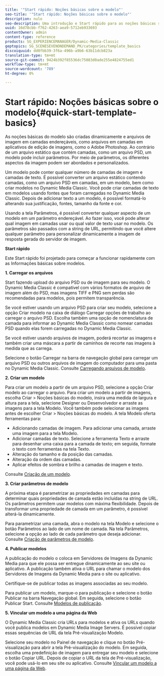 ```yaml
---
title: '"Start rápido: Noções básicas sobre o modelo"'
seo-title: '"Start rápido: Noções básicas sobre o modelo"'
description: nulo
seo-description: Uma introdução e Start rápido para as noções básicas sobre modelo para ajudá-lo a começar a trabalhar rapidamente.
uuid: 16d78cbb-f762-4263-aea9-5712eb933693
contentOwner: admin
content-type: reference
products: SG_EXPERIENCEMANAGER/Dynamic-Media-Classic
geptopics: SG_SCENESEVENONDEMAND_PK/categories/template_basics
discoiquuid: dd0fbb39-3f6a-496b-a9b6-63b11dcb823a
translation-type: tm+mt
source-git-commit: 9424b392f85536dc75083d0ade255e4824755ed1
workflow-type: tm+mt
source-wordcount: '789'
ht-degree: 0%

---
```



# Start rápido: Noções básicas sobre o modelo{#quick-start-template-basics}

As noções básicas do modelo são criadas dinamicamente e arquivos de imagem em camadas endereçáveis, como arquivos em camadas em aplicativos de edição de imagens, como o Adobe Photoshop. Ao contrário de um arquivo estático que contém camadas, como um arquivo PSD, um modelo pode incluir parâmetros. Por meio de parâmetros, os diferentes aspectos da imagem podem ser abordados e personalizados.

Um modelo pode conter qualquer número de camadas de imagem e camadas de texto. É possível converter um arquivo estático contendo camadas, como um arquivo PSD em camadas, em um modelo, bem como criar modelos no Dynamic Media Classic. Você pode criar camadas de texto em modelos usando fontes que foram carregadas no Dynamic Media Classic. Depois de adicionar texto a um modelo, é possível formatá-lo alterando sua justificação, fontes, tamanho da fonte e cor.

Usando a tela Parâmetros, é possível converter qualquer aspecto de um modelo em um parâmetro endereçável. Ao fazer isso, você pode alterar qual imagem em camadas usar ou qual valor de texto usar no modelo. Os parâmetros são passados com a string de URL, permitindo que você altere qualquer parâmetro para personalizar dinamicamente a imagem de resposta gerada do servidor de imagem.

**Start rápido**

Este Start rápido foi projetado para começar a funcionar rapidamente com as Informações básicas sobre modelos.

**1. Carregar os arquivos**

Start fazendo upload do arquivo PSD ou de imagem para seu modelo. O Dynamic Media Classic é compatível com vários formatos de arquivo de imagem além do PSD, mas imagens TIFF e PNG sem perdas são recomendadas para modelos, pois permitem transparência.

Se você estiver usando um arquivo PSD para criar seu modelo, selecione a opção Criar modelo na caixa de diálogo Carregar opções de trabalho ao carregar o arquivo PSD. Escolha também uma opção de nomenclatura de camada para informar ao Dynamic Media Classic como nomear camadas PSD quando elas forem carregadas no Dynamic Media Classic.

Se você estiver usando arquivos de imagem, poderá recortar as imagens e também criar uma máscara a partir de caminhos de recorte nas imagens à medida que as carrega.

Selecione o botão Carregar na barra de navegação global para carregar um arquivo PSD ou outros arquivos de imagem do computador para uma pasta no Dynamic Media Classic. Consulte [Carregando arquivos de modelo](uploading-template-files.md#uploading_template_files).

**2. Criar um modelo**

Para criar um modelo a partir de um arquivo PSD, selecione a opção Criar modelo ao carregar o arquivo. Para criar um modelo a partir de imagens, escolha Criar > Noções básicas do modelo, insira uma medida de largura e altura para a tela, selecione Designer ou Desenvolvedor e arraste as imagens para a tela Modelo. Você também pode selecionar as imagens antes de escolher Criar > Noções básicas do modelo. A tela Modelo oferta ferramentas para:

* Adicionando camadas de imagem. Para adicionar uma camada, arraste uma imagem para a tela Modelo.
* Adicionar camadas de texto. Selecione a ferramenta Texto e arraste para desenhar uma caixa para a camada de texto; em seguida, formate o texto com ferramentas na tela Texto.
* Alteração do tamanho e da posição das camadas.
* Alteração da ordem das camadas.
* Aplicar efeitos de sombra e brilho a camadas de imagem e texto.

Consulte [Criação de um modelo](creating-template.md#creating_a_template).

**3. Criar parâmetros de modelo**

A próxima etapa é parametrizar as propriedades em camadas para determinar quais propriedades de camada estão incluídas na string de URL. Os parâmetros permitem usar modelos com máxima flexibilidade. Depois de transformar uma propriedade de camada em um parâmetro, é possível alterá-la dinamicamente.

Para parametrizar uma camada, abra o modelo na tela Modelo e selecione o botão Parâmetros ao lado de um nome de camada. Na tela Parâmetros, selecione a opção ao lado de cada parâmetro que deseja adicionar. Consulte [Criação de parâmetros de modelo](creating-template-parameters.md#creating_template_parameters).

**4. Publicar modelos**

A publicação do modelo o coloca em Servidores de Imagens da Dynamic Media para que ele possa ser entregue dinamicamente ao seu site ou aplicativo. A publicação também ativa o URL para chamar o modelo dos Servidores de Imagens da Dynamic Media para o site ou aplicativo.

Certifique-se de publicar todas as imagens associadas ao seu modelo.

Para publicar um modelo, marque-o para publicação e selecione o botão Publicar na barra Navegação global. Em seguida, selecione o botão Publicar Start. Consulte [Modelos de publicação](publishing-templates.md#publishing_templates).

**5. Vincular um modelo a uma página da Web**

O Dynamic Media Classic cria URLs para modelos e ativa os URLs quando você publica modelos em Dynamic Media Image Servers. É possível copiar essas sequências de URL da tela Pré-visualização Modelo.

Selecione seu modelo no Painel de navegação e clique no botão Pré-visualização para abrir a tela Pré-visualização do modelo. Em seguida, escolha uma predefinição de imagem para entregar seu modelo e selecione o botão Copiar URL. Depois de copiar o URL da tela de Pré-visualização, você pode usá-lo em seu site ou aplicativo. Consulte [Vincular um modelo a uma página da Web](linking-template-web-page.md#linking_a_template_to_a_web_page).
